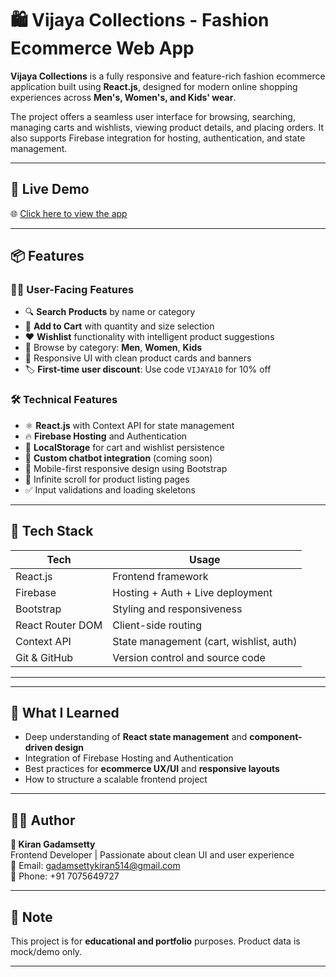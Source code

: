# 🛍️ Vijaya Collections - Fashion Ecommerce Web App

**Vijaya Collections** is a fully responsive and feature-rich fashion ecommerce application built using **React.js**, designed for modern online shopping experiences across **Men's, Women's, and Kids' wear**.

The project offers a seamless user interface for browsing, searching, managing carts and wishlists, viewing product details, and placing orders. It also supports Firebase integration for hosting, authentication, and state management.

---

## 🚀 Live Demo

🌐 [Click here to view the app](https://vijaya-collections-1b8c2.web.app)

---

## 📦 Features

### 🧑‍💻 User-Facing Features
- 🔍 **Search Products** by name or category
- 🛒 **Add to Cart** with quantity and size selection
- ❤️ **Wishlist** functionality with intelligent product suggestions
- 🧥 Browse by category: **Men**, **Women**, **Kids**
- 🎨 Responsive UI with clean product cards and banners
- 🏷️ **First-time user discount**: Use code `VIJAYA10` for 10% off

### 🛠 Technical Features
- ⚛️ **React.js** with Context API for state management
- 🔥 **Firebase Hosting** and Authentication
- 🧠 **LocalStorage** for cart and wishlist persistence
- 💬 **Custom chatbot integration** (coming soon)
- 📱 Mobile-first responsive design using Bootstrap
- 🎯 Infinite scroll for product listing pages
- ✅ Input validations and loading skeletons

---

## 📂 Tech Stack

| Tech | Usage |
|------|-------|
| React.js | Frontend framework |
| Firebase | Hosting + Auth + Live deployment |
| Bootstrap | Styling and responsiveness |
| React Router DOM | Client-side routing |
| Context API | State management (cart, wishlist, auth) |
| Git & GitHub | Version control and source code |

---


---

## 🧠 What I Learned

- Deep understanding of **React state management** and **component-driven design**
- Integration of Firebase Hosting and Authentication
- Best practices for **ecommerce UX/UI** and **responsive layouts**
- How to structure a scalable frontend project

---

## 🧑‍💼 Author

**👋 Kiran Gadamsetty**  
Frontend Developer | Passionate about clean UI and user experience  
📧 Email: gadamsettykiran514@gmail.com  
📱 Phone: +91 7075649727  


---

## 📌 Note

This project is for **educational and portfolio** purposes. Product data is mock/demo only.

---




